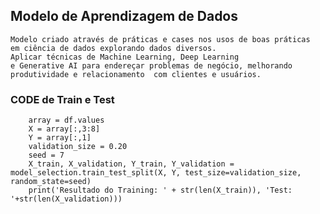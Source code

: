 ## Modelo de Aprendizagem de Dados
    Modelo criado através de práticas e cases nos usos de boas práticas  
    em ciência de dados explorando dados diversos.
    Aplicar técnicas de Machine Learning, Deep Learning
    e Generative AI para endereçar problemas de negócio, melhorando
    produtividade e relacionamento  com clientes e usuários.

### CODE de Train e Test
```    
    array = df.values
    X = array[:,3:8]
    Y = array[:,1]
    validation_size = 0.20
    seed = 7
    X_train, X_validation, Y_train, Y_validation = model_selection.train_test_split(X, Y, test_size=validation_size, random_state=seed)
    print('Resultado do Training: ' + str(len(X_train)), 'Test: '+str(len(X_validation)))
```
